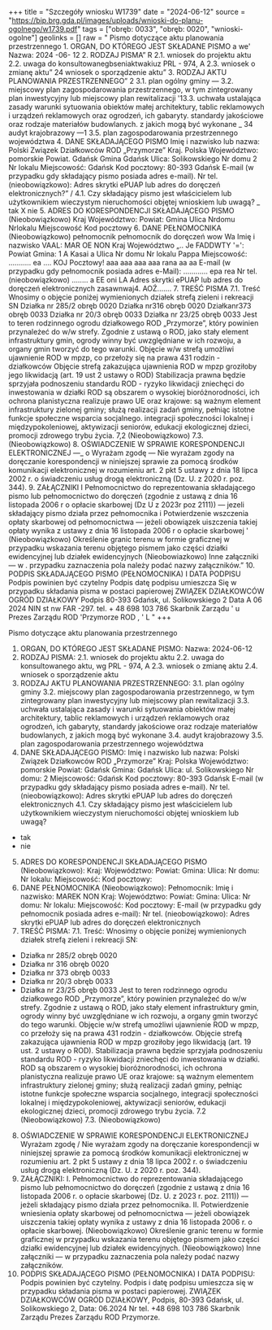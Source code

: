 +++
title = "Szczegóły wniosku W1739"
date = "2024-06-12"
source = "https://bip.brg.gda.pl/images/uploads/wnioski-do-planu-ogolnego/w1739.pdf"
tags = ["obręb: 0033", "obręb: 0020", "wnioski-ogolne"]
geolinks = []
raw = " Pismo dotyczące aktu planowania przestrzennego 1. ORGAN, DO KTÓREGO JEST SKŁADANE PISMO a we' Nazwa: 2024 -06- 12 2. RODZAJ PISMA” R 2.1. wniosek do projektu aktu 2.2. uwaga do konsultowanegbseniaktwakiuz PRL - 974, A  2.3. wniosek o zmianę aktu” 24 wniosek o sporządzenie aktu” 3. RODZAJ AKTU PLANOWANIA PRZESTRZENNEGO” 2 3.1. plan ogólny gminy — 3.2. miejscowy plan zagospodarowania przestrzennego, w tym zintegrowany plan inwestycyjny lub miejscowy plan rewitalizacji '13.3. uchwała ustalająca zasady  warunki sytuowania obiektów małej architektury, tablic reklamowych i urządzeń reklamowych oraz ogrodzeń, ich gabaryty. standardy jakościowe oraz rodzaje materiałów budowlanych. z jakich mogą być wykonane _ 34 audyt krajobrazowy —1 3.5. plan zagospodarowania przestrzennego województwa 4. DANE SKŁADAJĄCEGO PISMO Imię i nazwisko lub nazwa: Polski Związek Działkowców ROD „Przymorze” Kraj. Polska Województwo: pomorskie Powiat. Gdańsk Gmina Gdańsk Ulica: Solikowskiego Nr domu 2 Nr lokalu Miejscowość: Gdańsk Kod pocztowy: 80-393 Gdańsk E-mail (w przypadku gdy składający pismo posiada adres e-mail). Nr tel. (nieobowiązkowo): Adres skrytki ePUAP lub adres do doręczeń elektronicznych?” / 4.1. Czy składający pismo jest właścicielem lub użytkownikiem wieczystym nieruchomości objętej wnioskiem  lub uwagą?  _ tak X nie  5. ADRES DO KORESPONDENCJI SKŁADAJĄCEGO PISMO (Nieobowiązkowo)  Kraj Województwo: Powiat: Gmina Ulica Nrdomu  Nrlokalu Miejscowość Kod pocztowy 6. DANE PEŁNOMOCNIKA (Nieobowiązkowo)  pełnomocnik  pełnomocnik do doręczeń wow Wa Imię i nazwisko VAAL: MAR OE NON Kraj Województwo „.. Je FADDWTY '=': Powiat Gmina: 1 A Kasai a Ulica Nr domu Nr lokalu Pappa Miejscowość: ........... ea .... KOJ Pocztowy! aaa aaa aaa aaa rana aa aa E-mail (w przypadku gdy pełnomocnik posiada adres e-Mail): ............ epa rea Nr tel. (nieobowiązkowo) ........  a  EE oni LA Adres skrytki ePUAP lub adres do doręczeń elektronicznych zasawnwaj4.  AOŹ....... 7. TREŚĆ PISMA 7.1. Treść  Wnosimy o objęcie poniżej wymienionych działek strefą zieleni i rekreacji SN  Działka nr 285/2 obręb 0020 Działka nr316 obręb 0020  Działkanr373 obręb 0033  Działka nr 20/3 obręb 0033 Działka nr 23/25 obręb 0033  Jest to teren rodzinnego ogrodu działkowego ROD „Przymorze”, który powinien przynależeć do w/w strefy.  Zgodnie z ustawą o ROD, jako stały element infrastruktury gmin, ogrody winny być uwzględniane w ich rozwoju, a organy gmin tworzyć do tego warunki. Objęcie w/w strefą umożliwi ujawnienie ROD w mpzp, co przełoży się na prawa 431 rodzin - działkowców Objęcie strefą zakazująca ujawnienia ROD w mpzp groziłoby jego likwidacją (art. 19 ust 2 ustawy o ROD) Stabilizacja prawna będzie sprzyjała podnoszeniu standardu ROD - ryzyko likwidacji zniechęci do inwestowania w działki ROD są obszarem o wysokiej bioróżnorodności, ich ochrona planistyczna realizuje prawo UE oraz krajowe: są ważnym element infrastruktury zielonej gminy; służą realizacji zadań gminy, pełniąc istotne funkcje społeczne wsparcia socjalnego. integracji społeczności lokalnej i międzypokoleniowej, aktywizacji seniorów, edukacji ekologicznej dzieci, promocji zdrowego trybu życia. 7,2 (Nieobowiązkowo) 7.3. (Nieobowiązkowo) 8. OŚWIADCZENIE W SPRAWIE KORESPONDENCJI ELEKTRONICZNEJ —_ o Wyrażam zgodę — Nie wyrażam zgody na doręczanie korespondencji w niniejszej sprawie za pomocą środków komunikacji elektronicznej w rozumieniu art. 2 pkt 5 ustawy z dnia 18 lipca 2002 r. o świadczeniu usług drogą elektroniczną (Dz. U. z 2020 r. poz. 344). 9. ZAŁĄCZNIKI I Pełnomocnictwo do reprezentowania składającego pismo lub pełnomocnictwo do doręczeń (zgodnie z ustawą z dnia 16 listopada 2006 r o opłacie skarbowej (Dz U z 2023r poz 2111)) — jezeli składający pismo działa przez pełnomocnika i Potwierdzenie wszczenia opłaty skarbowej od pełnomocnictwa — jeżeli obowiązek uiszczenia takiej opłaty wynika z ustawy z dnia 16 listopada 2006 r o opłacie skarbowej '  (Nieobowiązkowo) Określenie granic terenu w formie graficznej w przypadku wskazania terenu objętego pismem jako części działki ewidencyjnej lub działek ewidencyjnych  (Nieobowiazkowo) Inne załączniki — w . przypadku zaznaczenia pola należy podać nazwy załączników.” 10. PODPIS SKŁADAJĄCEGO PISMO (PEŁNOMOCNIKA) I DATA PODPISU Podpis powinien być czytelny Podpis  datę podpisu umieszcza Się w przypadku składania pisma w postaci papierowej ZWIĄZEK DZIAŁKOWCÓW OGRÓD DZIAŁKOWY Podpis 80-393 Gdańsk, ul. Solikowskiego 2 Data A 06 2024 NIN st nw FAR -297. tel. + 48 698 103 786  Skarbnik Zarządu ' u Prezes Zarządu ROD 'Przymorze ROD , ' L  "
+++

Pismo dotyczące aktu planowania przestrzennego
1. ORGAN, DO KTÓREGO JEST SKŁADANE PISMO:
Nazwa: 2024-06-12
2. RODZAJ PISMA:
2.1. wniosek do projektu aktu
2.2. uwaga do konsultowanego aktu, wg PRL - 974, A
2.3. wniosek o zmianę aktu
2.4. wniosek o sporządzenie aktu
3. RODZAJ AKTU PLANOWANIA PRZESTRZENNEGO:
3.1. plan ogólny gminy
3.2. miejscowy plan zagospodarowania przestrzennego, w tym zintegrowany plan inwestycyjny lub miejscowy plan rewitalizacji
3.3. uchwała ustalająca zasady i warunki sytuowania obiektów małej architektury, tablic reklamowych i urządzeń reklamowych oraz ogrodzeń, ich gabaryty, standardy jakościowe oraz rodzaje materiałów budowlanych, z jakich mogą być wykonane
3.4. audyt krajobrazowy
3.5. plan zagospodarowania przestrzennego województwa
4. DANE SKŁADAJĄCEGO PISMO:
Imię i nazwisko lub nazwa: Polski Związek Działkowców ROD „Przymorze”
Kraj: Polska
Województwo: pomorskie
Powiat: Gdańsk
Gmina: Gdańsk
Ulica: ul. Solikowskiego
Nr domu: 2
Miejscowość: Gdańsk
Kod pocztowy: 80-393 Gdańsk
E-mail (w przypadku gdy składający pismo posiada adres e-mail).
Nr tel. (nieobowiązkowo):
Adres skrytki ePUAP lub adres do doręczeń elektronicznych
4.1. Czy składający pismo jest właścicielem lub użytkownikiem wieczystym nieruchomości objętej wnioskiem lub uwagą?
- tak
- nie
5. ADRES DO KORESPONDENCJI SKŁADAJĄCEGO PISMO (Nieobowiązkowo):
Kraj:
Województwo:
Powiat:
Gmina:
Ulica:
Nr domu:
Nr lokalu:
Miejscowość:
Kod pocztowy:
6. DANE PEŁNOMOCNIKA (Nieobowiązkowo):
Pełnomocnik:
Imię i nazwisko: MAREK NON
Kraj:
Województwo:
Powiat:
Gmina:
Ulica:
Nr domu:
Nr lokalu:
Miejscowość:
Kod pocztowy:
E-mail (w przypadku gdy pełnomocnik posiada adres e-mail):
Nr tel. (nieobowiązkowo):
Adres skrytki ePUAP lub adres do doręczeń elektronicznych
7. TREŚĆ PISMA:
7.1. Treść:
Wnosimy o objęcie poniżej wymienionych działek strefą zieleni i rekreacji SN:
- Działka nr 285/2 obręb 0020
- Działka nr 316 obręb 0020
- Działka nr 373 obręb 0033
- Działka nr 20/3 obręb 0033
- Działka nr 23/25 obręb 0033
Jest to teren rodzinnego ogrodu działkowego ROD „Przymorze”, który powinien przynależeć do w/w strefy. Zgodnie z ustawą o ROD, jako stały element infrastruktury gmin, ogrody winny być uwzględniane w ich rozwoju, a organy gmin tworzyć do tego warunki. Objęcie w/w strefą umożliwi ujawnienie ROD w mpzp, co przełoży się na prawa 431 rodzin - działkowców. Objęcie strefą zakazująca ujawnienia ROD w mpzp groziłoby jego likwidacją (art. 19 ust. 2 ustawy o ROD). Stabilizacja prawna będzie sprzyjała podnoszeniu standardu ROD - ryzyko likwidacji zniechęci do inwestowania w działki. ROD są obszarem o wysokiej bioróżnorodności, ich ochrona planistyczna realizuje prawo UE oraz krajowe: są ważnym elementem infrastruktury zielonej gminy; służą realizacji zadań gminy, pełniąc istotne funkcje społeczne wsparcia socjalnego, integracji społeczności lokalnej i międzypokoleniowej, aktywizacji seniorów, edukacji ekologicznej dzieci, promocji zdrowego trybu życia.
7.2 (Nieobowiązkowo)
7.3. (Nieobowiązkowo)
8. OŚWIADCZENIE W SPRAWIE KORESPONDENCJI ELEKTRONICZNEJ
Wyrażam zgodę / Nie wyrażam zgody
na doręczanie korespondencji w niniejszej sprawie za pomocą środków komunikacji elektronicznej w rozumieniu art. 2 pkt 5 ustawy z dnia 18 lipca 2002 r. o świadczeniu usług drogą elektroniczną (Dz. U. z 2020 r. poz. 344).
9. ZAŁĄCZNIKI:
I. Pełnomocnictwo do reprezentowania składającego pismo lub pełnomocnictwo do doręczeń (zgodnie z ustawą z dnia 16 listopada 2006 r. o opłacie skarbowej (Dz. U. z 2023 r. poz. 2111)) — jeżeli składający pismo działa przez pełnomocnika.
II. Potwierdzenie wniesienia opłaty skarbowej od pełnomocnictwa — jeżeli obowiązek uiszczenia takiej opłaty wynika z ustawy z dnia 16 listopada 2006 r. o opłacie skarbowej.
(Nieobowiązkowo) Określenie granic terenu w formie graficznej w przypadku wskazania terenu objętego pismem jako części działki ewidencyjnej lub działek ewidencyjnych.
(Nieobowiązkowo) Inne załączniki — w przypadku zaznaczenia pola należy podać nazwy załączników.
10. PODPIS SKŁADAJĄCEGO PISMO (PEŁNOMOCNIKA) I DATA PODPISU:
Podpis powinien być czytelny. Podpis i datę podpisu umieszcza się w przypadku składania pisma w postaci papierowej. ZWIĄZEK DZIAŁKOWCÓW OGRÓD DZIAŁKOWY, Podpis, 80-393 Gdańsk, ul. Solikowskiego 2, Data: 06.2024
Nr tel. +48 698 103 786
Skarbnik Zarządu
Prezes Zarządu ROD Przymorze.


